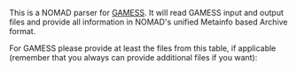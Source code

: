 This is a NOMAD parser for [GAMESS](https://www.msg.chem.iastate.edu/). It will read GAMESS input and
output files and provide all information in NOMAD's unified Metainfo based Archive format.

For GAMESS please provide at least the files from this table, if applicable
(remember that you always can provide additional files if you want):
